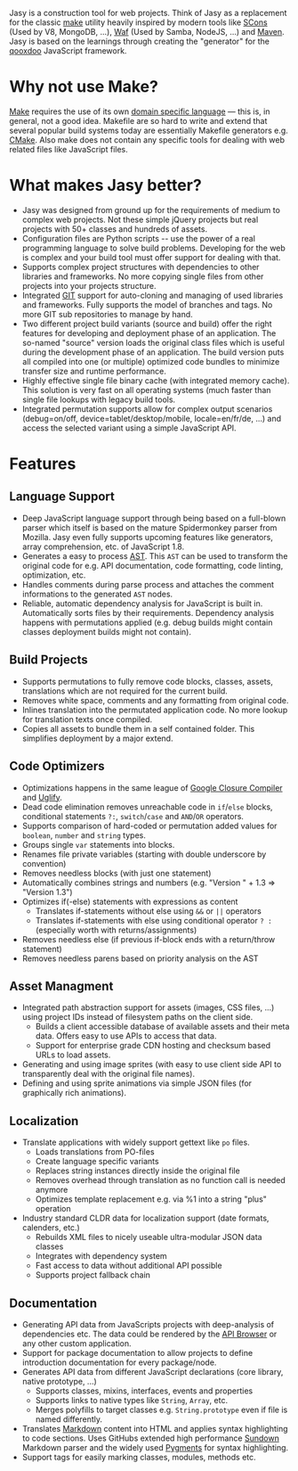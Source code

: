 Jasy is a construction tool for web projects. Think of Jasy as a replacement for the classic [make](http://www.gnu.org/software/make/) utility heavily inspired by modern tools like [SCons](http://www.scons.org/) (Used by V8, MongoDB, ...), [Waf](http://code.google.com/p/waf/) (Used by Samba, NodeJS, ...) and [Maven](http://maven.apache.org/). Jasy is based on the learnings through creating the "generator" for the [qooxdoo](http://qooxdoo.org) JavaScript framework.


# Why not use Make?

[Make](http://www.gnu.org/software/make/) requires the use of its own [domain specific language](http://en.wikipedia.org/wiki/Domain-specific_language) — this is, in general, not a good idea. Makefile are so hard to write and extend that several popular build systems today are essentially Makefile generators e.g. [CMake](http://www.cmake.org/). Also make does not contain any specific tools for dealing with web related files like JavaScript files.


# What makes Jasy better?

- Jasy was designed from ground up for the requirements of medium to complex web projects. Not these simple jQuery projects but real projects with 50+ classes and hundreds of assets.
- Configuration files are Python scripts -- use the power of a real programming language to solve build problems. Developing for the web is complex and your build tool must offer support for dealing with that.
- Supports complex project structures with dependencies to other libraries and frameworks. No more copying single files from other projects into your projects structure.
- Integrated [GIT](http://git-scm.com/) support for auto-cloning and managing of used libraries and frameworks. Fully supports the model of branches and tags. No more GIT sub repositories to manage by hand.
- Two different project build variants (source and build) offer the right features for developing and deployment phase of an application. The so-named "source" version loads the original class files which is useful during the development phase of an application. The build version puts all compiled into one (or multiple) optimized code bundles to minimize transfer size and runtime performance.
- Highly effective single file binary cache (with integrated memory cache). This solution is very fast on all operating systems (much faster than single file lookups with legacy build tools.
- Integrated permutation supports allow for complex output scenarios (debug=on/off, device=tablet/desktop/mobile, locale=en/fr/de, ...) and access the selected variant using a simple JavaScript API.


# Features

## Language Support

- Deep JavaScript language support through being based on a full-blown parser which itself is based on the mature Spidermonkey parser from Mozilla. Jasy even fully supports upcoming features like generators, array comprehension, etc. of JavaScript 1.8.
- Generates a easy to process [AST](http://en.wikipedia.org/wiki/Abstract_syntax_tree). This `AST` can be used to transform the original code for e.g. API documentation, code formatting, code linting, optimization, etc.
- Handles comments during parse process and attaches the comment informations to the generated `AST` nodes.
- Reliable, automatic dependency analysis for JavaScript is built in. Automatically sorts files by their requirements. Dependency analysis happens with permutations applied (e.g. debug builds might contain classes deployment builds might not contain).


## Build Projects

- Supports permutations to fully remove code blocks, classes, assets, translations which are not required for the current build.
- Removes white space, comments and any formatting from original code.
- Inlines translation into the permutated application code. No more lookup for translation texts once compiled.
- Copies all assets to bundle them in a self contained folder. This simplifies deployment by a major extend.


## Code Optimizers

- Optimizations happens in the same league of [Google Closure Compiler](https://developers.google.com/closure/compiler/) and [Uglify](https://github.com/mishoo/UglifyJS).
- Dead code elimination removes unreachable code in `if`/`else` blocks, conditional statements `?:`, `switch`/`case` and `AND`/`OR` operators.
- Supports comparison of hard-coded or permutation added values for `boolean`, `number` and `string` types.
- Groups single `var` statements into blocks.
- Renames file private variables (starting with double underscore by convention)
- Removes needless blocks (with just one statement)
- Automatically combines strings and numbers (e.g. "Version " + 1.3 => "Version 1.3")
- Optimizes if(-else) statements with expressions as content
  - Translates if-statements without else using `&&` or `||` operators
  - Translates if-statements with else using conditional operator `? :` (especially worth with returns/assignments)
- Removes needless else (if previous if-block ends with a return/throw statement)
- Removes needless parens based on priority analysis on the AST


## Asset Managment

- Integrated path abstraction support for assets (images, CSS files, ...) using project IDs instead of filesystem paths on the client side.
  - Builds a client accessible database of available assets and their meta data. Offers easy to use APIs to access that data.
  - Support for enterprise grade CDN hosting and checksum based URLs to load assets.
- Generating and using image sprites (with easy to use client side API to transparently deal with the original file names).
- Defining and using sprite animations via simple JSON files (for graphically rich animations).


## Localization

- Translate applications with widely support gettext like `po` files.
  - Loads translations from PO-files
  - Create language specific variants
  - Replaces string instances directly inside the original file
  - Removes overhead through translation as no function call is needed anymore
  - Optimizes template replacement e.g. via %1 into a string "plus" operation
- Industry standard CLDR data for localization support (date formats, calenders, etc.)
  - Rebuilds XML files to nicely useable ultra-modular JSON data classes
  - Integrates with dependency system
  - Fast access to data without additional API possible
  - Supports project fallback chain


## Documentation

- Generating API data from JavaScripts projects with deep-analysis of dependencies etc. The data could be rendered by the [API Browser](https://github.com/zynga/apibrowser) or any other custom application.
- Support for package documentation to allow projects to define introduction documentation for every package/node.
- Generates API data from different JavaScript declarations (core library, native prototype, ...)
  - Supports classes, mixins, interfaces, events and properties
  - Supports links to native types like `String`, `Array`, etc.
  - Merges polyfills to target classes e.g. `String.prototype` even if file is named differently.
- Translates [Markdown](http://daringfireball.net/projects/markdown/) content into HTML and applies syntax highlighting to code sections. Uses GitHubs extended high performance [Sundown](https://github.com/tanoku/sundown) Markdown parser and the widely used [Pygments](http://pygments.org/) for syntax highlighting.
- Support tags for easily marking classes, modules, methods etc.


